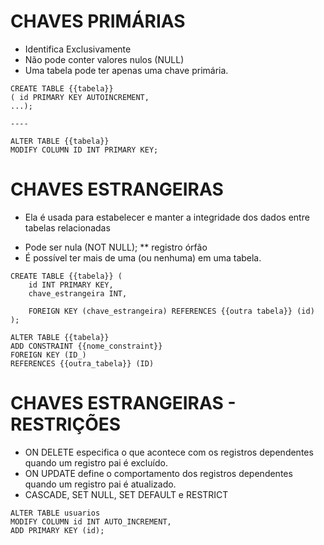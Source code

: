 # CHAVES PRIMÁRIAS

* Identifica Exclusivamente
* Não pode conter valores nulos (NULL)
* Uma tabela pode ter apenas uma chave primária.

```
CREATE TABLE {{tabela}}
( id PRIMARY KEY AUTOINCREMENT, 
...);

----

ALTER TABLE {{tabela}}
MODIFY COLUMN ID INT PRIMARY KEY;
```

# CHAVES ESTRANGEIRAS

- Ela é usada para estabelecer e manter a integridade dos dados entre tabelas relacionadas

* Pode ser nula (NOT NULL); ** registro órfão
* É possível ter mais de uma (ou nenhuma) em uma tabela.

```
CREATE TABLE {{tabela}} (
    id INT PRIMARY KEY,
    chave_estrangeira INT,

    FOREIGN KEY (chave_estrangeira) REFERENCES {{outra tabela}} (id)
);
```

```
ALTER TABLE {{tabela}}
ADD CONSTRAINT {{nome_constraint}}
FOREIGN KEY (ID_)
REFERENCES {{outra_tabela}} (ID)
```

# CHAVES ESTRANGEIRAS - RESTRIÇÕES

* ON DELETE especifica o que acontece com os registros dependentes quando um registro pai é excluído.
* ON UPDATE define o comportamento dos registros dependentes quando um registro pai é atualizado.
* CASCADE, SET NULL, SET DEFAULT e RESTRICT

```
ALTER TABLE usuarios 
MODIFY COLUMN id INT AUTO_INCREMENT,
ADD PRIMARY KEY (id);
```
